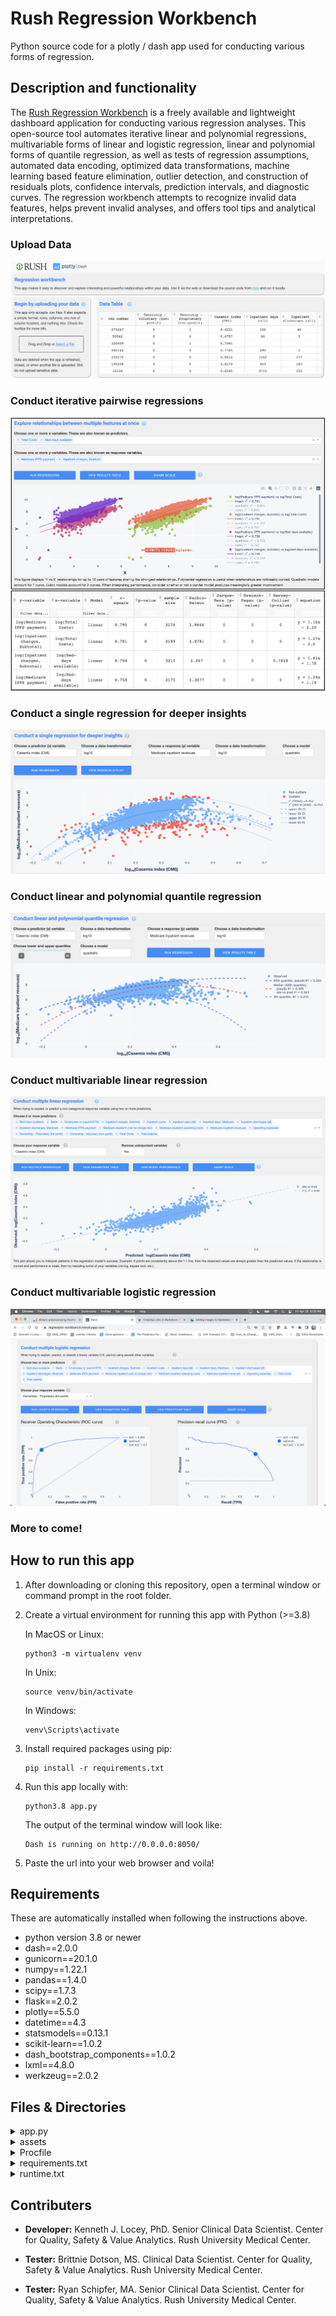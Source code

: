 # Rush Regression Workbench
Python source code for a plotly / dash app used for conducting various forms of regression.

## Description and functionality
The [Rush Regression Workbench](https://regression-workbench.herokuapp.com/) is a freely available and lightweight dashboard application for conducting various regression analyses. This open-source tool automates iterative linear and polynomial regressions, multivariable forms of linear and logistic regression, linear and polynomial forms of quantile regression, as well as tests of regression assumptions, automated data encoding, optimized data transformations, machine learning based feature elimination, outlier detection, and construction of residuals plots, confidence intervals, prediction intervals, and diagnostic curves. The regression workbench attempts to recognize invalid data features, helps prevent invalid analyses, and offers tool tips and analytical interpretations.

### Upload Data
![Regression Workbench Data Upload](assets/images_for_README/Landing.png "Regression Workbench Data Upload")


### Conduct iterative pairwise regressions
![Iterative pairwise regressions](assets/images_for_README/Iterative_pairwise.png "Iterative pairwise regressions")

### Conduct a single regression for deeper insights
![Single regression](assets/images_for_README/SingleRegressionDive.png "Single regression")

### Conduct linear and polynomial quantile regression
![Quantile regression](assets/images_for_README/QuantileRegression.png "Quantile regression")

### Conduct multivariable linear regression
![Multivariable linear regression](assets/images_for_README/MLinearR.png "Multivariable linear regression")

### Conduct multivariable logistic regression
![Multivariable logistic regression](assets/images_for_README/MLogisticR.png "Multivariable logistic regression")

### More to come!

## How to run this app

1. After downloading or cloning this repository, open a terminal window or command prompt in the root folder.

2. Create a virtual environment for running this app with Python (>=3.8)

	In MacOS or Linux:
	  
	```
	python3 -m virtualenv venv
	
	```
	In Unix:
	
	```
	source venv/bin/activate
	
	```
	In Windows: 
	
	```
	venv\Scripts\activate
	```
3. Install required packages using pip:

	```
	pip install -r requirements.txt
	```

4. Run this app locally with:

	```
	python3.8 app.py
	```

	The output of the terminal window will look like:

	```
	Dash is running on http://0.0.0.0:8050/
	```
	
5. Paste the url into your web browser and voila!

## Requirements
These are automatically installed when following the instructions above.

* python version 3.8 or newer
* dash==2.0.0
* gunicorn==20.1.0
* numpy==1.22.1
* pandas==1.4.0
* scipy==1.7.3
* flask==2.0.2
* plotly==5.5.0
* datetime==4.3
* statsmodels==0.13.1
* scikit-learn==1.0.2
* dash\_bootstrap_components==1.0.2
* lxml==4.8.0
* werkzeug==2.0.2

## Files & Directories

<details><summary>app.py</summary>	
The primary file for running the Rush Regression Workbench application. This file contains the entirety of source code for the app as well as many comments to explain the application's functionality.
</details>

<details><summary>assets</summary>
Files in this directory are used by the application to format its interface or are used as images in this README file. All files except `RUSH_full_color.jpg` and those in the `images_for_README` were obtained from another open source Plotly Dash app (https://github.com/plotly/dash-sample-apps/tree/main/apps/dash-clinical-analytics/assets.): `Acumin-BdPro.otf`, `base.css`, `clinical-analytics.css`, - `plotly_logo.png`- `resizing.js`


- `Acumin-BdPro.otf`: An OpenType font file used by the application. 
- `base.css` A cascading style sheets (CSS) used by the application. CSS is a stylesheet language used to describe the presentation of a document written in HTML or XML.
- `clinical-analytics.css` An additional css file.
- `plotly_logo.png`
- `RUSH_full_color.jpg`
- `images_for_README`: A directory containing png files used in this README document.
</details>

<details><summary>Procfile</summary>	
This extensionless file is necessary for deployment on Heroku, and essentially tells Heroku how to handle web processes using the gunicorn server. The file contains a single line with the following: `web: gunicorn app:server`
</details>

<details><summary>requirements.txt</summary>
This file lists all of the software libraries needed for the app to run. When deploying the app on Heroku, this file is used to set up the server with the libraries necessary for running the application. When used locally, this file tells pip which libraries need to be installed (i.e., `pip install -r requirements.txt`).
</details>

<details><summary>runtime.txt</summary>
This file is used when setting up the app to run on an online Heroku server. It contains a single line: `python-3.8.16, indicating the version of python to use. 
</details>

## Contributers
* **Developer:** Kenneth J. Locey, PhD. Senior Clinical Data Scientist. Center for Quality, Safety & Value Analytics. Rush University Medical Center.

* **Tester:** Brittnie Dotson, MS. Clinical Data Scientist. Center for Quality, Safety & Value Analytics. Rush University Medical Center.

* **Tester:** Ryan Schipfer, MA. Senior Clinical Data Scientist. Center for Quality, Safety & Value Analytics. Rush University Medical Center.
